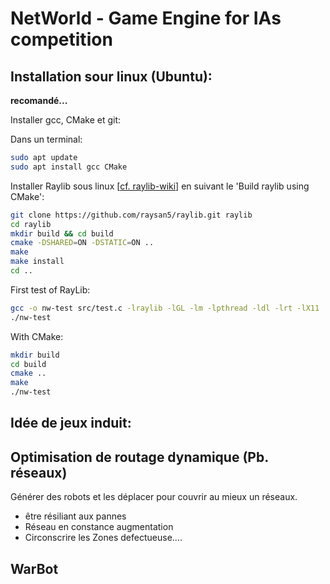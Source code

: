 # NetWorld - Game Engine for IAs competition



## Installation sour linux (Ubuntu):

**recomandé...**

Installer gcc, CMake et git:

Dans un terminal:

```bash
sudo apt update
sudo apt install gcc CMake
```

Installer Raylib sous linux [[cf. raylib-wiki](https://github.com/raysan5/raylib/wiki/Working-on-GNU-Linux)] en suivant le 'Build raylib using CMake':

```bash
git clone https://github.com/raysan5/raylib.git raylib
cd raylib
mkdir build && cd build
cmake -DSHARED=ON -DSTATIC=ON ..
make
make install
cd ..
```

First test of RayLib:

```bash
gcc -o nw-test src/test.c -lraylib -lGL -lm -lpthread -ldl -lrt -lX11
./nw-test
```

With CMake:


```bash
mkdir build
cd build
cmake ..
make
./nw-test
```

## Idée de jeux induit:


## Optimisation de routage dynamique (Pb. réseaux)

Générer des robots et les déplacer pour couvrir au mieux un réseaux.

- être résiliant aux pannes
- Réseau en constance augmentation
- Circonscrire les Zones defectueuse....

## WarBot
